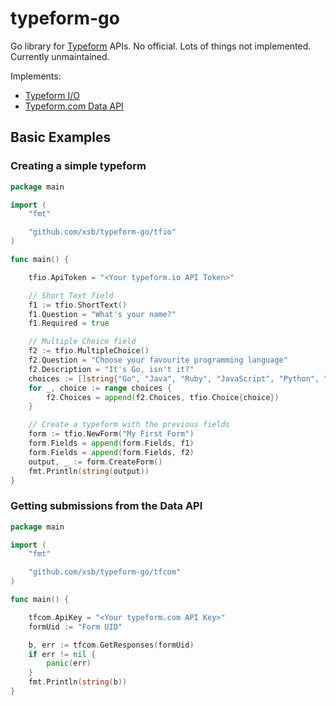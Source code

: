 # typeform-go

Go library for [Typeform](http://www.typeform.com) APIs. No official. Lots of things not implemented. Currently unmaintained.

Implements:
- [Typeform I/O](http://docs.typeform.io/)
- [Typeform.com Data API](http://helpcenter.typeform.com/hc/en-us/articles/200071986-Data-API)

## Basic Examples

### Creating a simple typeform

```go
package main

import (
	"fmt"

	"github.com/xsb/typeform-go/tfio"
)

func main() {

	tfio.ApiToken = "<Your typeform.io API Token>"

	// Short Text field
	f1 := tfio.ShortText()
	f1.Question = "What's your name?"
	f1.Required = true

	// Multiple Choice field
	f2 := tfio.MultipleChoice()
	f2.Question = "Choose your favourite programming language"
	f2.Description = "It's Go, isn't it?"
	choices := []string{"Go", "Java", "Ruby", "JavaScript", "Python", "Perl"}
	for _, choice := range choices {
		f2.Choices = append(f2.Choices, tfio.Choice{choice})
	}

	// Create a typeform with the previous fields
	form := tfio.NewForm("My First Form")
	form.Fields = append(form.Fields, f1)
	form.Fields = append(form.Fields, f2)
	output, _ := form.CreateForm()
	fmt.Println(string(output))
}
```

### Getting submissions from the Data API

```go
package main

import (
	"fmt"

	"github.com/xsb/typeform-go/tfcom"
)

func main() {

	tfcom.ApiKey = "<Your typeform.com API Key>"
	formUid := "Form UID"

	b, err := tfcom.GetResponses(formUid)
	if err != nil {
		panic(err)
	}
	fmt.Println(string(b))
}
```
